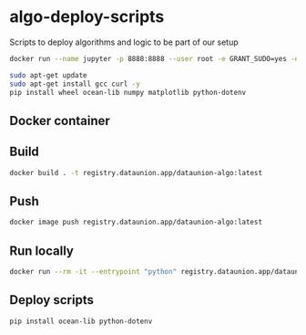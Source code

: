 # algo-deploy-scripts

Scripts to deploy algorithms and logic to be part of our setup

```bash
docker run --name jupyter -p 8888:8888 --user root -e GRANT_SUDO=yes -e JUPYTER_ENABLE_LAB=yes -v ${PWD}:/home/jovyan/work --network=host jupyter/minimal-notebook:python-3.8.8
```

```bash
sudo apt-get update
sudo apt-get install gcc curl -y
pip install wheel ocean-lib numpy matplotlib python-dotenv
```

## Docker container

## Build

```bash
docker build . -t registry.dataunion.app/dataunion-algo:latest
```

## Push

```bash
docker image push registry.dataunion.app/dataunion-algo:latest
```

## Run locally

```bash
docker run --rm -it --entrypoint "python" registry.dataunion.app/dataunion-algo /app/algorithm.py
```

## Deploy scripts

```bash
pip install ocean-lib python-dotenv
```
